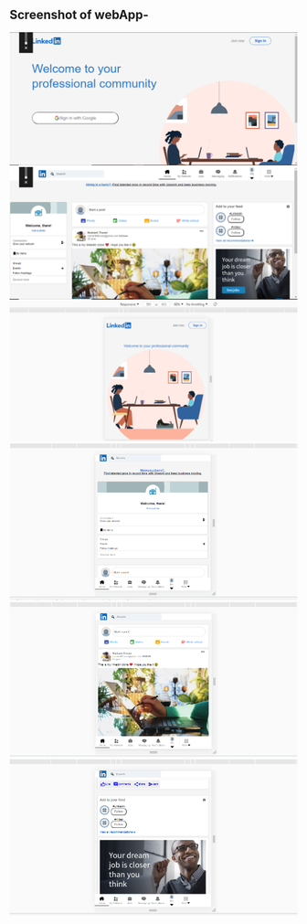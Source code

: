 ## Screenshot of webApp-

![](ss/1.PNG)
![](ss/2.PNG)
![](ss/3.PNG)
![](ss/4.PNG)
![](ss/5.PNG)
![](ss/6.PNG)
